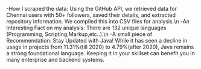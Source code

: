 -How I scraped the data: Using the GitHub API, we retrieved data for Chennai users with 50+ followers, saved their details, and extracted repository information. We compiled this into CSV files for analysis.\n
-An Interesting Fact on my analysis: There are 132 unique languages (Programming, Scripting,Markup,etc..).\n
-A small piece of Recommendation: Stay Updated with Java! While it has seen a decline in usage in projects from 11.31%(till 2020) to 4.79%(after 2020), Java remains a strong foundational language. Keeping it in your skillset can benefit you in many enterprise and backend systems.
